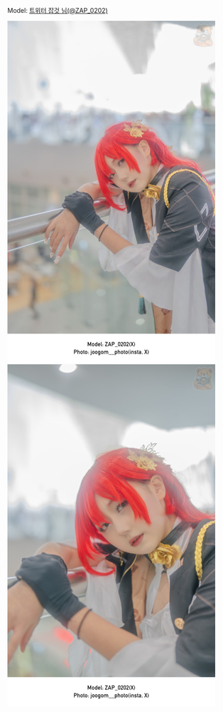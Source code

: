 ﻿---
dddd: 2024.02.17 일페
nickname: 잡것
sns_type: x
sns_id: ZAP_0202
---

<a name="ZAP_0202"></a>
Model: <a href="https://x.com/ZAP_0202" target="_blank">트위터 잡것 님(@ZAP_0202)</a>

![SNOW20240219184438261.jpg](/assets/img/2024/02-17/SNOW20240219184438261.jpg)
![SNOW20240219184651398.jpg](/assets/img/2024/02-17/SNOW20240219184651398.jpg)